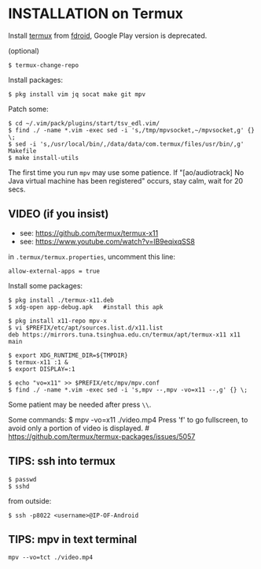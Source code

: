 # INSTALLATION on Termux

Install [termux](https://mirrors.tuna.tsinghua.edu.cn/help/termux/) from [fdroid](https://mirrors.tuna.tsinghua.edu.cn/help/fdroid/), Google Play version is deprecated.

(optional)

	$ termux-change-repo
 
Install packages:

	$ pkg install vim jq socat make git mpv

Patch some:

	$ cd ~/.vim/pack/plugins/start/tsv_edl.vim/
	$ find ./ -name *.vim -exec sed -i 's,/tmp/mpvsocket,~/mpvsocket,g' {} \;
	$ sed -i 's,/usr/local/bin/,/data/data/com.termux/files/usr/bin/,g' Makefile
	$ make install-utils

The first time you run `mpv` may use some patience. If "[ao/audiotrack] No Java virtual machine has been registered" occurs, stay calm, wait for 20 secs.

## VIDEO (if you insist)

 - see: <https://github.com/termux/termux-x11>
 - see: <https://www.youtube.com/watch?v=lB9eqixqSS8>

in `.termux/termux.properties`, uncomment this line:

	allow-external-apps = true

Install some packages:

	$ pkg install ./termux-x11.deb 
	$ xdg-open app-debug.apk   #install this apk

	$ pkg install x11-repo mpv-x
	$ vi $PREFIX/etc/apt/sources.list.d/x11.list
	deb https://mirrors.tuna.tsinghua.edu.cn/termux/apt/termux-x11 x11 main

	$ export XDG_RUNTIME_DIR=${TMPDIR}
	$ termux-x11 :1 &
	$ export DISPLAY=:1 

	$ echo "vo=x11" >> $PREFIX/etc/mpv/mpv.conf
	$ find ./ -name *.vim -exec sed -i 's,mpv --,mpv -vo=x11 --,g' {} \;
	
Some patient may be needed after press `\\`.

Some commands:
	$ mpv -vo=x11 ./video.mp4
	Press 'f' to go fullscreen, to avoid only a portion of video is displayed.
	# https://github.com/termux/termux-packages/issues/5057


## TIPS: ssh into termux

	$ passwd
	$ sshd

from outside:

	$ ssh -p8022 <username>@IP-OF-Android


## TIPS: mpv in text terminal

	mpv --vo=tct ./video.mp4

